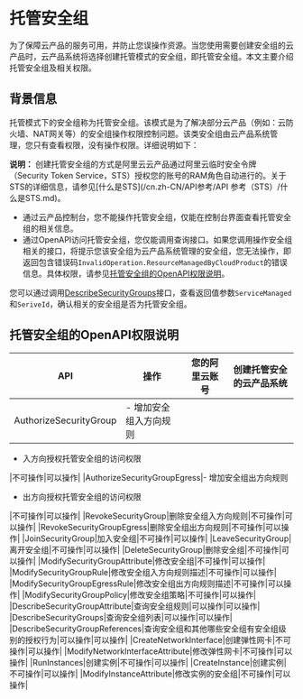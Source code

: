 # 托管安全组

为了保障云产品的服务可用，并防止您误操作资源。当您使用需要创建安全组的云产品时，云产品系统将选择创建托管模式的安全组，即托管安全组。本文主要介绍托管安全组及相关权限。

## 背景信息

托管模式下的安全组称为托管安全组。该模式是为了解决部分云产品（例如：云防火墙、NAT网关等）的安全组操作权限控制问题。该类安全组由云产品系统管理，您只有查看权限，没有操作权限。详细说明如下：

**说明：** 创建托管安全组的方式是阿里云云产品通过阿里云临时安全令牌（Security Token Service，STS）授权您的账号的RAM角色自动进行的。关于STS的详细信息，请参见[什么是STS](/cn.zh-CN/API参考/API 参考（STS）/什么是STS.md)。

-   通过云产品控制台，您不能操作托管安全组，仅能在控制台界面查看托管安全组的相关信息。
-   通过OpenAPI访问托管安全组，您仅能调用查询接口。如果您调用操作安全组相关的接口，将提示您该安全组为云产品系统管理的安全组，您无法操作，即返回包含错误码`InvalidOperation.ResourceManagedByCloudProduct`的错误信息。具体权限，请参见[托管安全组的OpenAPI权限说明](#section_7ii_37r_4kx)。

您可以通过调用[DescribeSecurityGroups](/cn.zh-CN/API参考/安全组/DescribeSecurityGroups.md)接口，查看返回值参数`ServiceManaged`和`SeriveId`，确认相关的安全组是否为托管安全组。

## 托管安全组的OpenAPI权限说明

|API|操作|您的阿里云账号|创建托管安全的云产品系统|
|---|--|-------|------------|
|AuthorizeSecurityGroup|-   增加安全组入方向规则
-   入方向授权托管安全组的访问权限

|不可操作|可以操作|
|AuthorizeSecurityGroupEgress|-   增加安全组出方向规则
-   出方向授权托管安全组的访问权限

|不可操作|可以操作|
|RevokeSecurityGroup|删除安全组入方向规则|不可操作|可以操作|
|RevokeSecurityGroupEgress|删除安全组出方向规则|不可操作|可以操作|
|JoinSecurityGroup|加入安全组|不可操作|可以操作|
|LeaveSecurityGroup|离开安全组|不可操作|可以操作|
|DeleteSecurityGroup|删除安全组|不可操作|可以操作|
|ModifySecurityGroupAttribute|修改安全组|不可操作|可以操作|
|ModifySecurityGroupRule|修改安全组入方向规则描述|不可操作|可以操作|
|ModifySecurityGroupEgressRule|修改安全组出方向规则描述|不可操作|可以操作|
|ModifySecurityGroupPolicy|修改安全组策略|不可操作|可以操作|
|DescribeSecurityGroupAttribute|查询安全组规则|可以操作|可以操作|
|DescribeSecurityGroups|查询安全组列表|可以操作|可以操作|
|DescribeSecurityGroupReferences|查询安全组和其他哪些安全组有安全组级别的授权行为|可以操作|可以操作|
|CreateNetworkInterface|创建弹性网卡|不可操作|可以操作|
|ModifyNetworkInterfaceAttribute|修改弹性网卡|不可操作|可以操作|
|RunInstances|创建实例|不可操作|可以操作|
|CreateInstance|创建实例|不可操作|可以操作|
|ModifyInstanceAttribute|修改实例的安全组|不可操作|可以操作|

